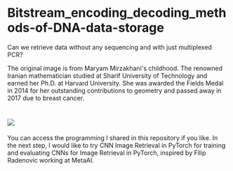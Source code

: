 # Bitstream_encoding_decoding_methods-of-DNA-data-storage


Can we retrieve data without any sequencing and with just multiplexed PCR? 
 
The original image is from Maryam Mirzakhani's childhood. The renowned Iranian mathematician studied at Sharif University of Technology and earned her Ph.D. at Harvard University. She was awarded the Fields Medal in 2014 for her outstanding contributions to geometry and passed away in 2017 due to breast cancer.

<h1><img src="[https://github.com/armanhajizadeh/Rapid-Information-Retrieval-from-DNA-Storage-/blob/main/Organdretrival-1.png](https://github.com/armanhajizadeh/Bitstream_encoding_decoding_methods-of-DNA-data-storage/blob/main/Screenshot%202025-05-02%20at%2018.44.46.png)"
></h1>

You can access the programming I shared in this repository if you like.
In the next step, I would like to try CNN Image Retrieval in PyTorch for training and evaluating CNNs for Image Retrieval in PyTorch, inspired by Filip Radenovic
working at MetaAI. 
